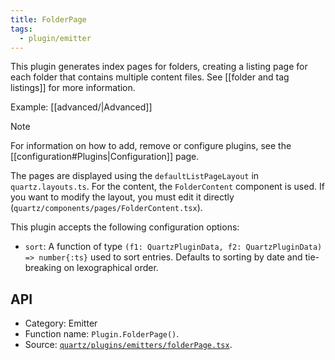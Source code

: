 ```yaml
---
title: FolderPage
tags:
  - plugin/emitter
---
```

This plugin generates index pages for folders, creating a listing page for each folder that contains multiple content files. See [[folder and tag listings]] for more information.

Example: [[advanced/|Advanced]]

> [!note]
> For information on how to add, remove or configure plugins, see the [[configuration#Plugins|Configuration]] page.

The pages are displayed using the `defaultListPageLayout` in `quartz.layouts.ts`. For the content, the `FolderContent` component is used. If you want to modify the layout, you must edit it directly (`quartz/components/pages/FolderContent.tsx`).

This plugin accepts the following configuration options:

- `sort`: A function of type `(f1: QuartzPluginData, f2: QuartzPluginData) => number{:ts}` used to sort entries. Defaults to sorting by date and tie-breaking on lexographical order.

## API

- Category: Emitter
- Function name: `Plugin.FolderPage()`.
- Source: [`quartz/plugins/emitters/folderPage.tsx`](https://github.com/jackyzha0/quartz/blob/v4/quartz/plugins/emitters/folderPage.tsx).
